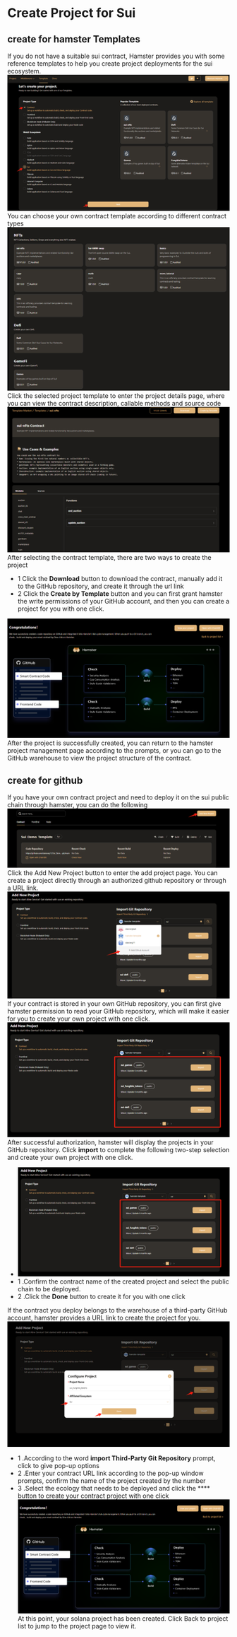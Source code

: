 # Create Project for Sui 
## create for hamster Templates 
If you do not have a suitable sui contract, Hamster provides you with some reference templates to help you create project deployments for the sui ecosystem.  
![sui create](./img/sui_project_create01.png)  
You can choose your own contract template according to different contract types  
![sui create](./img/sui_project_create02.png)  
Click the selected project template to enter the project details page, where you can view the contract description, callable methods and source code  
![sui create](./img/sui_project_create03.png)  
After selecting the contract template, there are two ways to create the project  
- 1 Click the **Download** button to download the contract, manually add it to the GitHub repository, and create it through the url link  
- 2 Click the **Create by Template** button and you can first grant hamster the write permissions of your GitHub account, and then you can create a project for you with one click.  

![sui create](./img/sui_project_create04.png)  
After the project is successfully created, you can return to the hamster project management page according to the prompts, or you can go to the GitHub warehouse to view the project structure of the contract.  

## create for github
If you have your own contract project and need to deploy it on the sui public chain through hamster, you can do the following  
![sui create](./img/sui_project_create05.png)  
Click the Add New Project button to enter the add project page. You can create a project directly through an authorized github repository or through a URL link.
![sui create](./img/sui_project_create06.png)  
If your contract is stored in your own GitHub repository, you can first give hamster permission to read your GitHub repository, which will make it easier for you to create your own project with one click.  
![sui create](./img/sui_project_create07.png) 
After successful authorization, hamster will display the projects in your GitHub repository. Click **import** to complete the following two-step selection and create your own project with one click.  
- ![sui create](./img/sui_project_create07.png)  
- 1 .Confirm the contract name of the created project and select the public chain to be deployed.  
- 2 .Click the **Done** button to create it for you with one click  

If the contract you deploy belongs to the warehouse of a third-party GitHub account, hamster provides a URL link to create the project for you.  
![sui create](./img/sui_project_create08.png)  
- 1 .According to the word **import Third-Party Git Repository** prompt, click to give pop-up options  
- 2 .Enter your contract URL link according to the pop-up window prompts, confirm the name of the project created by the number  
- 3 .Select the ecology that needs to be deployed and click the **** button to create your contract project with one click  
![sui create](./img/sui_project_create04.png) 
At this point, your solana project has been created. Click Back to project list to jump to the project page to view it.  
